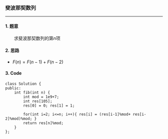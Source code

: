 ### 斐波那契数列

---

#### 1. 题意

&emsp;&emsp;求斐波那契数列的第$n$项

#### 2. 思路

- $F(n) = F(n-1) + F(n-2)$

#### 3. Code

```
class Solution {
public:
    int fib(int n) {
        int mod = 1e9+7;
        int res[105];
        res[0] = 0; res[1] = 1;

        for(int i=2; i<=n; i++){ res[i] = (res[i-1]%mod+ res[i-2]%mod)%mod; }
        return res[n]%mod;
    }
};
```